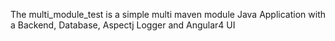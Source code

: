 The multi_module_test is a simple multi maven module Java Application with a Backend, Database, Aspectj Logger and Angular4 UI
